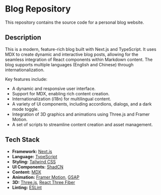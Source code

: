 # Blog Repository

This repository contains the source code for a personal blog website.

## Description

This is a modern, feature-rich blog built with Next.js and TypeScript. It uses MDX to create dynamic and interactive blog posts, allowing for the seamless integration of React components within Markdown content. The blog supports multiple languages (English and Chinese) through internationalization.

Key features include:
- A dynamic and responsive user interface.
- Support for MDX, enabling rich content creation.
- Internationalization (i18n) for multilingual content.
- A variety of UI components, including accordions, dialogs, and a dark mode toggle.
- Integration of 3D graphics and animations using Three.js and Framer Motion.
- A set of scripts to streamline content creation and asset management.

## Tech Stack

- **Framework:** [Next.js](https://nextjs.org/)
- **Language:** [TypeScript](https://www.typescriptlang.org/)
- **Styling:** [Tailwind CSS](https://tailwindcss.com/)
- **UI Components:** [ShadCN](https://ui.shadcn.com/)
- **Content:** [MDX](https://mdxjs.com/)
- **Animation:** [Framer Motion](https://www.framer.com/motion/), [GSAP](https://gsap.com/)
- **3D:** [Three.js](https://threejs.org/), [React Three Fiber](https://docs.pmnd.rs/react-three-fiber/getting-started/introduction)
- **Linting:** [ESLint](https://eslint.org/)
